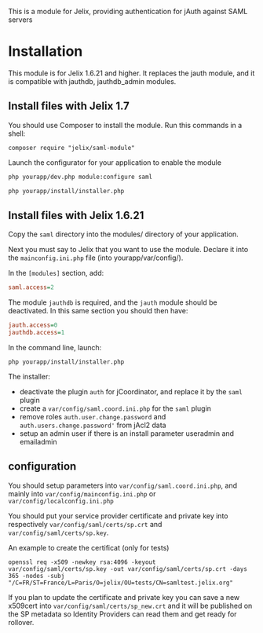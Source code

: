 This is a module for Jelix, providing authentication for jAuth against SAML servers 

Installation
============

This module is for Jelix 1.6.21 and higher. It replaces the jauth module,
and it is compatible with jauthdb, jauthdb_admin modules.

Install files with Jelix 1.7
----------------------------
You should use Composer to install the module. Run this commands in a shell:
                                               
```
composer require "jelix/saml-module"
```

Launch the configurator for your application to enable the module

```bash
php yourapp/dev.php module:configure saml

php yourapp/install/installer.php

```
Install files with Jelix 1.6.21
-------------------------------

Copy the `saml` directory into the modules/ directory of your application.

Next you must say to Jelix that you want to use the module. Declare
it into the `mainconfig.ini.php` file (into yourapp/var/config/).

In the `[modules]` section, add:

```ini
saml.access=2
```

The module `jauthdb` is required, and the `jauth` module should be deactivated.
In this same section you should then have:

```ini
jauth.access=0
jauthdb.access=1
```

In the command line, launch:

```
php yourapp/install/installer.php
```

The installer:

- deactivate the plugin `auth` for jCoordinator, and replace it by the `saml` plugin
- create a `var/config/saml.coord.ini.php` for the `saml` plugin
- remove roles `auth.user.change.password` and `auth.users.change.password'` from jAcl2 data
- setup an admin user if there is an install parameter useradmin and emailadmin

configuration
-------------

You should setup parameters into `var/config/saml.coord.ini.php`, and
mainly into `var/config/mainconfig.ini.php` or `var/config/localconfig.ini.php`

You should put your service provider certificate and private key into 
respectively `var/config/saml/certs/sp.crt` and `var/config/saml/certs/sp.key`.

An example to create the certificat (only for tests)

```
openssl req -x509 -newkey rsa:4096 -keyout var/config/saml/certs/sp.key -out var/config/saml/certs/sp.crt -days 365 -nodes -subj "/C=FR/ST=France/L=Paris/O=jelix/OU=tests/CN=samltest.jelix.org"
```

If you plan to update the certificate and private key you can save a new 
x509cert into `var/config/saml/certs/sp_new.crt` and it will be published on the 
SP metadata so Identity Providers can read them and get ready for rollover.

